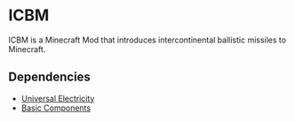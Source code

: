 # ICBM

ICBM is a Minecraft Mod that introduces intercontinental ballistic missiles to Minecraft.

## Dependencies
- [Universal Electricity](https://git.tilera.org/Anvilcraft/universal-electricity)
- [Basic Components](https://git.tilera.org/Anvilcraft/basic-components)